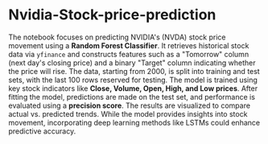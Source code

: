 # Nvidia-Stock-price-prediction
The notebook focuses on predicting NVIDIA's (NVDA) stock price movement using a **Random Forest Classifier**. It retrieves historical stock data via `yfinance` and constructs features such as a "Tomorrow" column (next day's closing price) and a binary "Target" column indicating whether the price will rise. The data, starting from 2000, is split into training and test sets, with the last 100 rows reserved for testing. The model is trained using key stock indicators like **Close, Volume, Open, High, and Low prices**. After fitting the model, predictions are made on the test set, and performance is evaluated using a **precision score**. The results are visualized to compare actual vs. predicted trends. While the model provides insights into stock movement, incorporating deep learning methods like LSTMs could enhance predictive accuracy.
